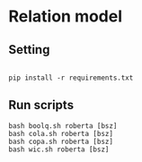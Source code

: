 # Relation model
## Setting
```console

pip install -r requirements.txt

```

## Run scripts
```console
bash boolq.sh roberta [bsz]
bash cola.sh roberta [bsz]
bash copa.sh roberta [bsz]
bash wic.sh roberta [bsz]
```

